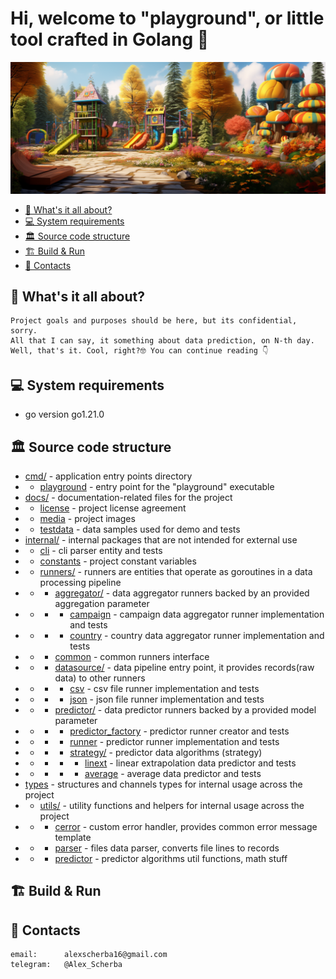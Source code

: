 # Hi, welcome to "playground", or little tool crafted in Golang 🚀

![](./docs/media/logo.png)
<!-- TOC -->

* [📖 What's it all about?](#-whats-it-all-about)
* [💻 System requirements](#-system-requirements)
* [🏛️ Source code structure](#-source-code-structure)
* [🏗 Build & Run](#-build--run)
* [📱 Contacts](#-contacts)
<!-- TOC -->


## 📖 What's it all about?
``` 
Project goals and purposes should be here, but its confidential, sorry.
All that I can say, it something about data prediction, on N-th day.
Well, that's it. Cool, right?🤓 You can continue reading 👇
``` 
## 💻 System requirements
* go version go1.21.0

## 🏛️ Source code structure
* [cmd/](cmd) - application entry points directory
* * [playground](cmd/playground) - entry point for the "playground" executable
* [docs/](docs) - documentation-related files for the project
* * [license](docs/license) - project license agreement
* * [media](docs/media) - project images
* * [testdata](docs/testdata) - data samples used for demo and tests
* [internal/](internal) - internal packages that are not intended for external use
* * [cli](internal/cli) - cli parser entity and tests
* * [constants](internal/constants) - project constant variables
* * [runners/](internal/runners) - runners are entities that operate as goroutines in a data processing pipeline
* * * [aggregator/](internal/runners/aggregator) - data aggregator runners backed by an provided aggregation parameter
* * * * [campaign](internal/runners/aggregator/campaign) - campaign data aggregator runner implementation and tests
* * * * [country](internal/runners/aggregator/country) - country data aggregator runner implementation and tests
* * * [common](internal/runners/common) - common runners interface
* * * [datasource/](internal/runners/datasource) - data pipeline entry point, it provides records(raw data) to other runners
* * * * [csv](internal/runners/datasource/csv) - csv file runner implementation and tests
* * * * [json](internal/runners/datasource/json) - json file runner implementation and tests
* * * [predictor/](internal/runners/predictor) - data predictor runners backed by a provided model parameter
* * * * [predictor_factory](internal/runners/predictor/predictor_factory) - predictor runner creator and tests
* * * * [runner](internal/runners/predictor/runner) - predictor runner implementation and tests
* * * * [strategy/](internal/runners/predictor/strategy) - predictor data algorithms (strategy)
* * * * * [linext](internal/runners/predictor/strategy/linext) - linear extrapolation data predictor and tests
* * * * * [average](internal/runners/predictor/strategy/average) - average data predictor and tests
* [types](internal/types) - structures and channels types for internal usage across the project
* * [utils/](internal/utils) - utility functions and helpers for internal usage across the project
* * * [cerror](internal/utils/cerror) - custom error handler, provides common error message template
* * * [parser](internal/utils/parser) - files data parser, converts file lines to records
* * * [predictor](internal/utils/predictor) - predictor algorithms util functions, math stuff

## 🏗 Build & Run

## 📱 Contacts
``` 
email:      alexscherba16@gmail.com
telegram:   @Alex_Scherba
```
